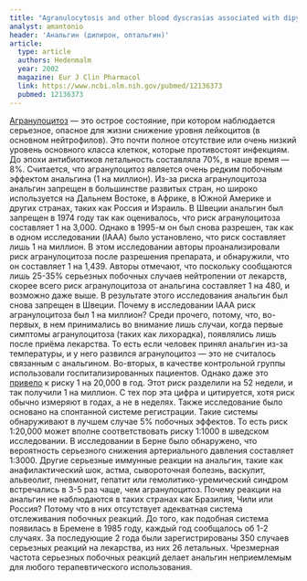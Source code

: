 ```yaml
---
title: "Agranulocytosis and other blood dyscrasias associated with dipyrone"
analyst: amantonio
header: 'Анальгин (дипирон, оптальгин)'
article:
  type: article
  authors: Hedenmalm
  year: 2002
  magazine: Eur J Clin Pharmacol
  link: https://www.ncbi.nlm.nih.gov/pubmed/12136373
  pubmed: 12136373
---
```


[Агранулоцитоз](https://ru.wikipedia.org/wiki/Агранулоцитоз) — это острое состояние, при котором наблюдается серьезное, опасное для жизни снижение уровня лейкоцитов (в основном нейтрофилов). Это почти полное отсутствие или очень низкий уровень основного класса клеткок, которые противостоят инфекциям. До эпохи антибиотиков летальность составляла 70%, в наше время — 8%.
Считается, что агранулоцитоз является очень редким побочным эффектом анальгина (1 на миллион).
Из-за риска агранулоцитоза анальгин запрещен в большинстве развитых стран, но широко используется на Дальнем Востоке, в Африке, в Южной Америке и других странах, таких как Россия и Израиль.
В Швеции анальгин был запрещен в 1974 году так как оценивалось, что риск агранулоцитоза составляет 1 на 3,000. Однако в 1995-м он был снова разрешен, так как в одном исследовании (IAAA) было установлено, что риск составляет лишь 1 на миллион.
В этом исследовании авторы проанализировали риск агранулоцитоза после разрешения препарата, и обнаружили, что он составляет 1 на 1,439. Авторы отмечают, что поскольку сообщаются лишь 25-35% серьезных побочных случаев нейтропении от лекарств, скорее всего риск агранулоцитоза от анальгина составляет 1 на 480, и возможно даже выше. В результате этого исследования анальгин был снова запрещен в Швеции.
Почему в исследовании IAAA риск агранулоцитоза был 1 на миллион? Среди прочего, потому, что, во-первых, в нем принимались во внимание лишь случаи, когда первые симптомы агранулоцитоза (таких как лихорадка), появлялись лишь после приёма лекарства. То есть если человек принял анальгин из-за температуры, и у него развился агранулоцитоз — это не считалось связанным с анальгином. Во-вторых, в качестве контрольной группы использовали госпитализированных пациентов. Однако даже это [привело](https://www.ncbi.nlm.nih.gov/pubmed/12433507) к риску 1 на 20,000 в год. Этот риск разделили на 52 недели, и так получили 1 на миллион. С тех пор эта цифра и цитируется, хотя риск обычно измеряют в годах, а не в неделях.
Также исследование было основано на спонтанной системе регистрации. Такие системы обнаруживают в лучшем случае 5% побочных эффектов. То есть риск 1:20,000 может вполне соответствовать риску 1:1000 в шведском исследовании.
В исследовании в Берне было обнаружено, что вероятность серьезного снижения артериального давления составляет 1:3000. Другие серьезные иммунные реакции на анальгин, такие как анафилактический шок, астма, сывороточная болезнь, васкулит, альвеолит, пневмонит, гепатит или гемолитико-уремический синдром встречались в 3-5 раз чаще, чем агранулоцитоз.
Почему реакции на анальгин не наблюдаются в таких странах как Бразилия, Чили или Россия? Потому что в них отсутствует адекватная система отслеживания побочных реакций. До того, как подобная система появилась в Бремене в 1985 году, каждый год сообщалось об 1-2 случаях. За последующие 2 года были зарегистрированы 350 случаев серьезных реакций на лекарства, из них 26 летальных.
Чрезмерная частота серьезных побочных реакций делает анальгин неприемлемым для любого терапевтического использования.
